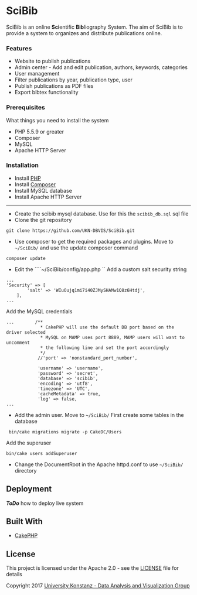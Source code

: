 # SciBib

SciBib is an online **Sci**entific **Bib**liography System. The aim of SciBib is to provide a system to organizes and distribute publications online. 

### Features

- Website to publish publications 
- Admin center - Add and edit publication, authors, keywords, categories 
- User management
- Filter publications by year, publication type, user 
- Publish publications as PDF files 
- Export bibtex functionality 

### Prerequisites

 What things you need to install the system

 - PHP 5.5.9 or greater 
 - Composer
 - MySQL 
 - Apache HTTP Server


### Installation

 - Install [PHP](http://php.net/manual/de/install.php)
 - Install [Composer](https://getcomposer.org/download/)
 - Install MySQL database 
 - Install Apache HTTP Server
 
----------
 - Create the scibib mysql database. 
 Use for this the ```scibib_db.sql``` sql file
 - Clone the git repository
```
git clone https://github.com/UKN-DBVIS/SciBib.git
```
 - Use composer to get the required packages and plugins.
 Move to ```~/SciBib/``` and use the update composer command
```
composer update
```
 - Edit the ````~/SciBib/config/app.php `` 
 Add a custom salt security string 
```
...
'Security' => [
        'salt' => 'WIuOujq1mi7i40ZJMySHAMw1Q8z6Htdj',
    ],
...
```
Add the MySQL credentials
```
...        /**
             * CakePHP will use the default DB port based on the driver selected
             * MySQL on MAMP uses port 8889, MAMP users will want to uncomment
             * the following line and set the port accordingly
             */
            //'port' => 'nonstandard_port_number',
            
            'username' => 'username',
            'password' => 'secret',
            'database' => 'scibib',
            'encoding' => 'utf8',
            'timezone' => 'UTC',
            'cacheMetadata' => true,
            'log' => false,
...
```
 - Add the admin user. Move to ``` ~/SciBib/ ``` 
First create some tables in the database
```
 bin/cake migrations migrate -p CakeDC/Users
```
Add the superuser
```
bin/cake users addSuperuser
```
- Change the DocumentRoot in the Apache httpd.conf to use ```~/SciBib/``` directory 


## Deployment

***ToDo*** how to deploy live system

## Built With

* [CakePHP](https://github.com/cakephp/cakephp)


## License

This project is licensed under the Apache 2.0 - see the [LICENSE](LICENSE) file for details

Copyright 2017 [University Konstanz -  Data Analysis and Visualization Group](https://www.vis.uni-konstanz.de/)
